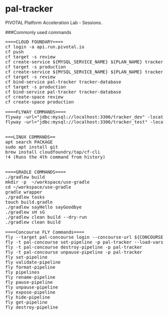 # pal-tracker
PIVOTAL Platform  Acceleration Lab - Sessions. 

###Commonly used commands

<pre>
====CLOUD FOUNDARY====
cf login -a api.run.pivotal.io
cf push
cf target -s review
cf create-service ${MYSQL_SERVICE_NAME} ${PLAN_NAME} tracker-database
cf target -s production
cf create-service ${MYSQL_SERVICE_NAME} ${PLAN_NAME} tracker-database
cf target -s review
cf bind-service pal-tracker tracker-database
cf target -s production
cf bind-service pal-tracker tracker-database
cf create-space review
cf create-space production

====FLYWAY COMMANDS====
flyway -url="jdbc:mysql://localhost:3306/tracker_dev" -locations=filesystem:databases/tracker clean migrate
flyway -url="jdbc:mysql://localhost:3306/tracker_test" -locations=filesystem:databases/tracker clean migrate


===LINUX COMMANDS==
apt search PACKAGE
sudo apt install git
brew install cloudfoundry/tap/cf-cli
!4 (Runs the 4th command from history)


====GRADLE COMMANDS====
./gradlew build
mkdir -p  ~/workspace/use-gradle
cd ~/workspace/use-gradle
gradle wrapper
./gradlew tasks
touch build.gradle
./gradlew sayHello sayGoodbye
./gradlew sH sG
./gradlew clean build --dry-run
./gradlew clean build

====Concourse FLY Commands====
fly --target pal-concourse login --concourse-url ${CONCOURSE_URL} --team-name ${TEAM_NAME}
fly -t pal-concourse set-pipeline -p pal-tracker --load-vars-from ci/variables.yml -c ci/pipeline.yml
fly -t pal-concourse destroy-pipeline -p pal-tracker
fly -t pal-concourse unpause-pipeline -p pal-tracker
fly set-pipeline
fly validate-pipeline
fly format-pipeline
fly pipelines
fly rename-pipeline
fly pause-pipeline
fly unpause-pipeline
fly expose-pipeline
fly hide-pipeline
fly get-pipeline
fly destroy-pipeline


</pre>
